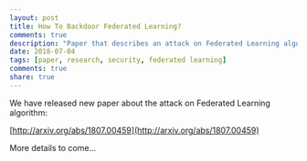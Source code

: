 ```yaml
---
layout: post
title: How To Backdoor Federated Learning?
comments: true
description: "Paper that describes an attack on Federated Learning algorithm available on Arxiv"
date: 2018-07-04
tags: [paper, research, security, federated learning]
comments: true
share: true
---
```



We have released new paper about the attack on Federated Learning algorithm: 

[http://arxiv.org/abs/1807.00459](http://arxiv.org/abs/1807.00459)

More details to come...